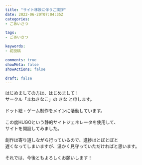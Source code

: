 ```yaml
---
title: "サイト移設に伴うご挨拶"
date: 2022-06-20T07:04:35Z
categories:
- ごあいさつ

tags:
- ごあいさつ

keywords:
- 初投稿

comments: true
showMeta: false
showActions: false

draft: false
---
```


はじめましての方は、はじめまして！<br>
サークル「まねきなこ」の きな と申します。<br>
<br>
ドット絵・ゲーム制作をメインに活動しています。<br>
<br>
この度HUGOという静的サイトジェネレータを使用して、<br>
サイトを開設してみました。<br>
<br>
創作は寄り道しながら行っているので、進捗はとぼとぼと<br>
遅くなってしまいますが、温かく見守っていただければと思います。<br>
<br>
それでは、今後ともよろしくお願いします！

